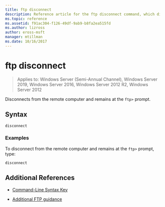```yaml
---
title: ftp disconnect
description: Reference article for the ftp disconnect command, which disconnects from the remote computer and retains the ftp prompt.
ms.topic: reference
ms.assetid: f91ac304-f126-49df-9ab9-b8fa2ea515fd
ms.author: lizross
author: eross-msft
manager: mtillman
ms.date: 10/16/2017
---
```


# ftp disconnect

> Applies to: Windows Server (Semi-Annual Channel), Windows Server 2019, Windows Server 2016, Windows Server 2012 R2, Windows Server 2012

Disconnects from the remote computer and remains at the `ftp>` prompt.

## Syntax

```
disconnect
```

### Examples

To disconnect from the remote computer and remains at the `ftp>` prompt, type:

```
disconnect
```

## Additional References

- [Command-Line Syntax Key](command-line-syntax-key.md)

- [Additional FTP guidance](/previous-versions/orphan-topics/ws.10/cc756013(v=ws.10))

